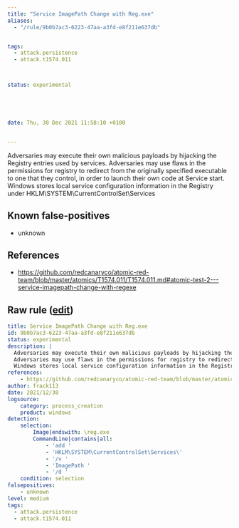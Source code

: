 ```yaml
---
title: "Service ImagePath Change with Reg.exe"
aliases:
  - "/rule/9b0b7ac3-6223-47aa-a3fd-e8f211e637db"


tags:
  - attack.persistence
  - attack.t1574.011



status: experimental





date: Thu, 30 Dec 2021 11:58:10 +0100


---
```


Adversaries may execute their own malicious payloads by hijacking the Registry entries used by services.
Adversaries may use flaws in the permissions for registry to redirect from the originally specified executable to one that they control, in order to launch their own code at Service start.
Windows stores local service configuration information in the Registry under HKLM\SYSTEM\CurrentControlSet\Services


<!--more-->


## Known false-positives

* unknown



## References

* https://github.com/redcanaryco/atomic-red-team/blob/master/atomics/T1574.011/T1574.011.md#atomic-test-2---service-imagepath-change-with-regexe


## Raw rule ([edit](https://github.com/SigmaHQ/sigma/edit/master/rules/windows/process_creation/proc_creation_win_reg_service_imagepath_change.yml))
```yaml
title: Service ImagePath Change with Reg.exe
id: 9b0b7ac3-6223-47aa-a3fd-e8f211e637db
status: experimental
description: |
  Adversaries may execute their own malicious payloads by hijacking the Registry entries used by services.
  Adversaries may use flaws in the permissions for registry to redirect from the originally specified executable to one that they control, in order to launch their own code at Service start.
  Windows stores local service configuration information in the Registry under HKLM\SYSTEM\CurrentControlSet\Services
references:
    - https://github.com/redcanaryco/atomic-red-team/blob/master/atomics/T1574.011/T1574.011.md#atomic-test-2---service-imagepath-change-with-regexe
author: frack113
date: 2021/12/30
logsource:
    category: process_creation
    product: windows
detection:
    selection:
        Image|endswith: \reg.exe 
        CommandLine|contains|all:
            - 'add '
            - 'HKLM\SYSTEM\CurrentControlSet\Services\'
            - '/v '
            - 'ImagePath '
            - '/d '
    condition: selection
falsepositives:
    - unknown
level: medium
tags:
  - attack.persistence
  - attack.t1574.011
```
